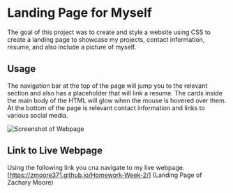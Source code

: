 # Landing Page for Myself

The goal of this project was to create and style a website using CSS to create a landing page to showcase my projects, contact information, resume, and also include a picture of myself. 

## Usage

The navigation bar at the top of the page will jump you to the relevant section and also has a placeholder that will link a resume. The cards inside the main body of the HTML will glow when the mouse is hovered over them. At the bottom of the page is relevant contact information and links to various social media. 

![Screenshot of Webpage]()

## Link to Live Webpage

Using the following link you cna navigate to my live webpage. [https://zmoore371.github.io/Homework-Week-2/] (Landing Page of Zachary Moore)